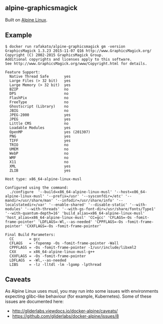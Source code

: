 alpine-graphicsmagick
---------------------------------------------------------

Built on [Alpine Linux](https://alpinelinux.org/).

Example
-------

    $ docker run rafakato/alpine-graphicsmagick gm -version
    GraphicsMagick 1.3.23 2015-11-07 Q16 http://www.GraphicsMagick.org/
    Copyright (C) 2002-2015 GraphicsMagick Group.
    Additional copyrights and licenses apply to this software.
    See http://www.GraphicsMagick.org/www/Copyright.html for details.

    Feature Support:
      Native Thread Safe       yes
      Large Files (> 32 bit)   yes
      Large Memory (> 32 bit)  yes
      BZIP                     no
      DPS                      no
      FlashPix                 no
      FreeType                 no
      Ghostscript (Library)    no
      JBIG                     no
      JPEG-2000                yes
      JPEG                     yes
      Little CMS               no
      Loadable Modules         yes
      OpenMP                   yes (201307)
      PNG                      yes
      TIFF                     yes
      TRIO                     no
      UMEM                     no
      WebP                     no
      WMF                      no
      X11                      no
      XML                      yes
      ZLIB                     yes

    Host type: x86_64-alpine-linux-musl

    Configured using the command:
      ./configure  '--build=x86_64-alpine-linux-musl' '--host=x86_64-alpine-linux-musl' '--prefix=/usr' '--sysconfdir=/etc' '--mandir=/usr/share/man' '--infodir=/usr/share/info' '--localstatedir=/var' '--enable-shared' '--disable-static' '--with-modules' '--with-threads' '--with-gs-font-dir=/usr/share/fonts/Type1' '--with-quantum-depth=16' 'build_alias=x86_64-alpine-linux-musl' 'host_alias=x86_64-alpine-linux-musl' 'CC=gcc' 'CFLAGS=-Os -fomit-frame-pointer' 'LDFLAGS=-Wl,--as-needed' 'CPPFLAGS=-Os -fomit-frame-pointer' 'CXXFLAGS=-Os -fomit-frame-pointer'

    Final Build Parameters:
      CC       = gcc
      CFLAGS   = -fopenmp -Os -fomit-frame-pointer -Wall
      CPPFLAGS = -Os -fomit-frame-pointer -I/usr/include/libxml2
      CXX      = x86_64-alpine-linux-musl-g++
      CXXFLAGS = -Os -fomit-frame-pointer
      LDFLAGS  = -Wl,--as-needed
      LIBS     = -lz -lltdl -lm -lgomp -lpthread

Caveats
-------

As Alpine Linux uses musl, you may run into some issues with environments
expecting glibc-like behaviour (for example, Kubernetes). Some of these issues
are documented here:

- http://gliderlabs.viewdocs.io/docker-alpine/caveats/
- https://github.com/gliderlabs/docker-alpine/issues/8
